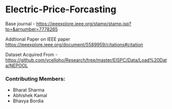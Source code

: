# Electric-Price-Forcasting

Base journal  -  https://ieeexplore.ieee.org/stamp/stamp.jsp?tp=&arnumber=7778265

Addtional Paper on IEEE paper https://ieeexplore.ieee.org/document/5589959/citations#citation

Dataset Acquired From - https://github.com/vcelloho/Research/tree/master/EISPC/Data/Load%20Data/NEPOOL

### Contributing Members:

- Bharat Sharma
- Abhishek Kamal
- Bhavya Bordia

